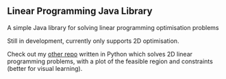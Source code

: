 ## Linear Programming Java Library
A simple Java library for solving linear programming optimisation problems

Still in development, currently only supports 2D optimisation.

Check out my [other repo](https://github.com/thealexcons/linear-programming-2d) written in Python which solves 2D linear programming problems, 
with a plot of the feasible region and constraints (better for visual learning).